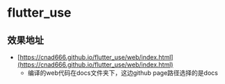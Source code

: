 # flutter_use

## 效果地址

- [https://cnad666.github.io/flutter_use/web/index.html](https://cnad666.github.io/flutter_use/web/index.html)
  - 编译的web代码在docs文件夹下，这边github page路径选择的是docs
